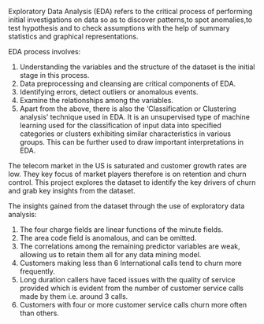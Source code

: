 Exploratory Data Analysis (EDA) refers to the critical process of performing initial investigations on data so as to discover patterns,to spot anomalies,to test hypothesis and to check assumptions with the help of summary statistics and graphical representations.

EDA process involves:

1. Understanding the variables and the structure of the dataset is the initial stage in this process.
2. Data preprocessing and cleansing are critical components of EDA.
3. Identifying errors, detect outliers or anomalous events.
4. Examine the relationships among the variables.
5. Apart from the above, there is also the ‘Classification or Clustering analysis’ technique used in EDA. It is an unsupervised type of machine learning used for the classification of input data into specified categories or clusters exhibiting similar characteristics in various groups. This can be further used to draw important interpretations in EDA.



The telecom market in the US is saturated and customer growth rates are low. They key focus of market players therefore is on retention and churn control. This project explores the dataset to identify the key drivers of churn and grab key insights from the dataset.

The insights gained from the dataset through the use of exploratory data analysis:

1. The four charge fields are linear functions of the minute fields.
2. The area code field is anomalous, and can be omitted.
3. The correlations among the remaining predictor variables are weak, allowing us to retain them all for any data mining model.
4. Customers making less than 6 International calls tend to churn more frequently.
5. Long duration callers have faced issues with the quality of service provided which is evident from the number of customer service calls made by them i.e. around 3 calls.
6. Customers with four or more customer service calls churn more often than others.
